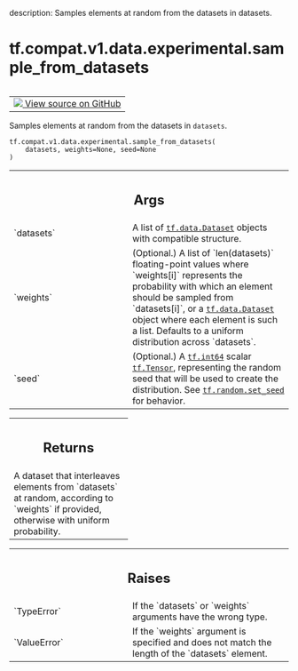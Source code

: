 description: Samples elements at random from the datasets in datasets.

<div itemscope itemtype="http://developers.google.com/ReferenceObject">
<meta itemprop="name" content="tf.compat.v1.data.experimental.sample_from_datasets" />
<meta itemprop="path" content="Stable" />
</div>

# tf.compat.v1.data.experimental.sample_from_datasets

<!-- Insert buttons and diff -->

<table class="tfo-notebook-buttons tfo-api nocontent" align="left">
<td>
  <a target="_blank" href="https://github.com/tensorflow/tensorflow/blob/r2.3/tensorflow/python/data/experimental/ops/interleave_ops.py#L229-L232">
    <img src="https://www.tensorflow.org/images/GitHub-Mark-32px.png" />
    View source on GitHub
  </a>
</td>
</table>



Samples elements at random from the datasets in `datasets`.

<pre class="devsite-click-to-copy prettyprint lang-py tfo-signature-link">
<code>tf.compat.v1.data.experimental.sample_from_datasets(
    datasets, weights=None, seed=None
)
</code></pre>



<!-- Placeholder for "Used in" -->


<!-- Tabular view -->
 <table class="responsive fixed orange">
<colgroup><col width="214px"><col></colgroup>
<tr><th colspan="2"><h2 class="add-link">Args</h2></th></tr>

<tr>
<td>
`datasets`
</td>
<td>
A list of <a href="../../../../../tf/data/Dataset.md"><code>tf.data.Dataset</code></a> objects with compatible structure.
</td>
</tr><tr>
<td>
`weights`
</td>
<td>
(Optional.) A list of `len(datasets)` floating-point values where
`weights[i]` represents the probability with which an element should be
sampled from `datasets[i]`, or a <a href="../../../../../tf/data/Dataset.md"><code>tf.data.Dataset</code></a> object where each
element is such a list. Defaults to a uniform distribution across
`datasets`.
</td>
</tr><tr>
<td>
`seed`
</td>
<td>
(Optional.) A <a href="../../../../../tf.md#int64"><code>tf.int64</code></a> scalar <a href="../../../../../tf/Tensor.md"><code>tf.Tensor</code></a>, representing the
random seed that will be used to create the distribution. See
<a href="../../../../../tf/random/set_seed.md"><code>tf.random.set_seed</code></a> for behavior.
</td>
</tr>
</table>



<!-- Tabular view -->
 <table class="responsive fixed orange">
<colgroup><col width="214px"><col></colgroup>
<tr><th colspan="2"><h2 class="add-link">Returns</h2></th></tr>
<tr class="alt">
<td colspan="2">
A dataset that interleaves elements from `datasets` at random, according to
`weights` if provided, otherwise with uniform probability.
</td>
</tr>

</table>



<!-- Tabular view -->
 <table class="responsive fixed orange">
<colgroup><col width="214px"><col></colgroup>
<tr><th colspan="2"><h2 class="add-link">Raises</h2></th></tr>

<tr>
<td>
`TypeError`
</td>
<td>
If the `datasets` or `weights` arguments have the wrong type.
</td>
</tr><tr>
<td>
`ValueError`
</td>
<td>
If the `weights` argument is specified and does not match the
length of the `datasets` element.
</td>
</tr>
</table>

